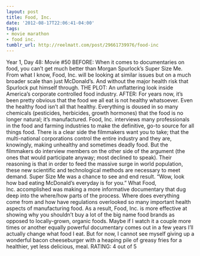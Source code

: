 ```yaml
---
layout: post
title: Food, Inc.
date: '2012-08-17T22:06:41-04:00'
tags:
- movie marathon
- food inc.
tumblr_url: http://reelmatt.com/post/29661739976/food-inc
---
```

Year 1, Day 48: Movie #50
BEFORE: When it comes to documentaries on food, you can’t get much better than Morgan Spurlock’s Super Size Me. From what I know, Food, Inc. will be looking at similar issues but on a much broader scale than just McDonald’s. And without the major health risk that Spurlock put himself through.
THE PLOT: An unflattering look inside America’s corporate controlled food industry.
AFTER: For years now, it’s been pretty obvious that the food we all eat is not healthy whatsoever. Even the healthy food isn’t all that healthy. Everything is doused in so many chemicals (pesticides, herbicides, growth hormones) that the food is no longer natural; it’s manufactured.
Food, Inc. interviews many professionals in the food and farming industries to make the definitive, go-to source for all things food. There is a clear side the filmmakers want you to take; that the multi-national corporations control the entire industry and they are, knowingly, making unhealthy and sometimes deadly food. But the filmmakers do interview members on the other side of the argument (the ones that would participate anyway; most declined to speak). Their reasoning is that in order to feed the massive surge in world population, these new scientific and technological methods are necessary to meet demand.
Super Size Me was a chance to see and end result. “Wow, look how bad eating McDonald’s everyday is for you.” What Food, Inc. accomplished was making a more informative documentary that dug deep into the where/how parts of the process. Where does everything come from and how have regulations overlooked so many important health aspects of manufacturing food. As a result, Food, Inc. is more effective at showing why you shouldn’t buy a lot of the big name food brands as opposed to locally-grown, organic foods.
Maybe if I watch it a couple more times or another equally powerful documentary comes out in a few years I’ll actually change what food I eat. But for now, I cannot see myself giving up a wonderful bacon cheeseburger with a heaping pile of greasy fries for a healthier, yet less delicious, meal.
RATING: 4 out of 5
